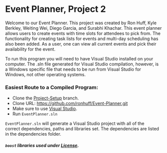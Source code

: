 <a name="top"></a>
# Event Planner, Project 2

Welcome to our Event Planner. This project was created by Ron Huff, Kyle Berkley, Weiting Wei, Diego Garcia, and Surabhi Khachar. 
This event planner allows users to create events with time slots for attendees to pick from. The functionality for creating 
task lists for events and multi-day scheduling has also been added. As a user, one can view all current events and pick their
availability for the event. 

To run this program you will need to have Visual Studio installed on your computer. The .sln file generated for Visual Studio 
compilation, however, is a Windows specific file that needs to be run from Visual Studio for Windows, not other operating 
systems. 

### Easiest Route to a Compiled Program:
* Clone the [Project-Setup](https://github.com/ronhuff/Event-Planner/tree/Project-Setup) branch.  
 * Clone URL: https://github.com/ronhuff/Event-Planner.git
* Make sure to use [Visual Studio](https://www.visualstudio.com/thank-you-downloading-visual-studio/?sku=Community&rel=15).  
 * Run `EventPlanner.sln`

`EventPlanner.sln` will generate a Visual Studio project with all of the  
correct dependencies, paths and libraries set. The dependencies are listed in the dependencies folder. 


##### `boost` libraries used under [License](https://github.com/ronhuff/Event-Planner/tree/Project-Setup/documentation/BoostLicense.txt).
